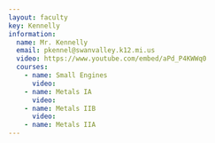 ```yaml
---
layout: faculty
key: Kennelly
information:
  name: Mr. Kennelly
  email: pkennel@swanvalley.k12.mi.us
  video: https://www.youtube.com/embed/aPd_P4KWWq0
  courses:
    - name: Small Engines
      video:
    - name: Metals IA
      video:
    - name: Metals IIB
      video:
    - name: Metals IIA
---
```

